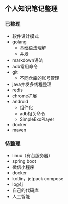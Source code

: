 ## 个人知识笔记整理

### 已整理

- 软件设计模式
- golang
  - 基础语法理解
  - 并发
- markdown语法
- adb常用命令
- git
  - 不同仓库的账号管理
- java并发多线程整理
- redis
- chrome扩展
- android
  - 组件化
  - adb相关命令
  - SimpleExoPlayer
- docker
- maven

### 待整理

- linux（有台服务器）
- spring boot
- 微信小程序
- docker
- kotlin，jetpack compose
- log4j
- 自己的代码库
- 人工智能